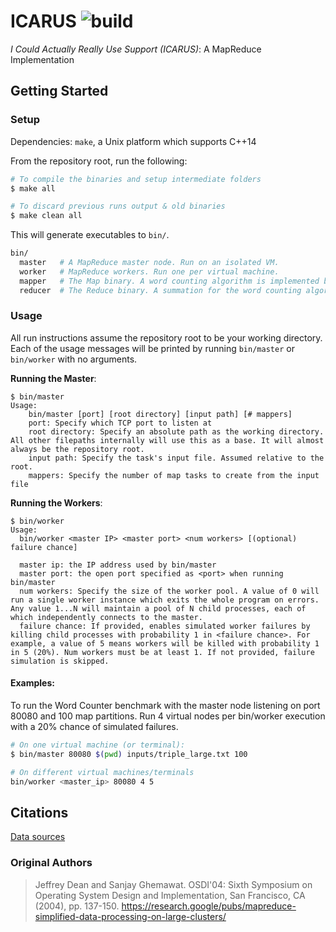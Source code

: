 # ICARUS ![build](https://github.com/jsteinberg4/icarus/actions/workflows/build.yml/badge.svg)

_I Could Actually Really Use Support (ICARUS)_: A MapReduce Implementation

## Getting Started

### Setup

Dependencies: `make`, a Unix platform which supports C++14

From the repository root, run the following:

```bash
# To compile the binaries and setup intermediate folders
$ make all

# To discard previous runs output & old binaries
$ make clean all
```

This will generate executables to `bin/`.

```sh
bin/
  master   # A MapReduce master node. Run on an isolated VM.
  worker   # MapReduce workers. Run one per virtual machine.
  mapper   # The Map binary. A word counting algorithm is implemented by default. Do not run directly.
  reducer  # The Reduce binary. A summation for the word counting algorithm is implemented by default. Do not run directly.
```

### Usage

All run instructions assume the repository root to be your working directory. Each of the usage messages will be printed by running `bin/master` or `bin/worker` with no arguments.

**Running the Master**:<br />

```
$ bin/master
Usage:
    bin/master [port] [root directory] [input path] [# mappers]
    port: Specify which TCP port to listen at
    root directory: Specify an absolute path as the working directory. All other filepaths internally will use this as a base. It will almost always be the repository root.
    input path: Specify the task's input file. Assumed relative to the root.
    mappers: Specify the number of map tasks to create from the input file
```

**Running the Workers**:<br />

```
$ bin/worker
Usage:
  bin/worker <master IP> <master port> <num workers> [(optional) failure chance]

  master ip: the IP address used by bin/master
  master port: the open port specified as <port> when running bin/master
  num workers: Specify the size of the worker pool. A value of 0 will run a single worker instance which exits the whole program on errors. Any value 1...N will maintain a pool of N child processes, each of which independently connects to the master.
  failure chance: If provided, enables simulated worker failures by killing child processes with probability 1 in <failure chance>. For example, a value of 5 means workers will be killed with probability 1 in 5 (20%). Num workers must be at least 1. If not provided, failure simulation is skipped.
```

#### Examples:

To run the Word Counter benchmark with the master node listening on port 80080 and 100 map partitions. Run 4 virtual nodes per bin/worker execution with a 20% chance of simulated failures.

```bash
# On one virtual machine (or terminal):
$ bin/master 80080 $(pwd) inputs/triple_large.txt 100

# On different virtual machines/terminals
bin/worker <master_ip> 80080 4 5
```

## Citations

[Data sources](/inputs/CITATIONS.md)

### Original Authors

> Jeffrey Dean and Sanjay Ghemawat. OSDI'04: Sixth Symposium on Operating System Design and Implementation, San Francisco, CA (2004), pp. 137-150. https://research.google/pubs/mapreduce-simplified-data-processing-on-large-clusters/
